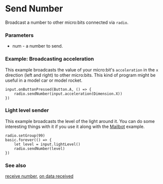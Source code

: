 # Send Number

Broadcast a number to other micro:bits connected via ``radio``.

### Parameters

* num - a number to send.

### Example: Broadcasting acceleration

This example broadcasts the value of your micro:bit's ``acceleration`` in the `x` direction 
(left and right) to other micro:bits.
This kind of program might be useful in a model car or model rocket.

```blocks
input.onButtonPressed(Button.A, () => {
    radio.sendNumber(input.acceleration(Dimension.X))
})
```

### Light level sender

This example broadcasts the level of the light around it.
You can do some interesting things with it if you use it along with the
[Mailbot](/reference/radio/receive-number) example.

```blocks
radio.setGroup(99)
basic.forever(() => {
    let level = input.lightLevel()
    radio.sendNumber(level)
})
```

### See also

[receive number](/reference/radio/receive-number), [on data received](/reference/radio/on-data-received)

